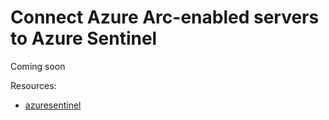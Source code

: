 # Connect Azure Arc-enabled servers to Azure Sentinel

Coming soon

Resources:
* [azuresentinel](https://azurearcjumpstart.io/azure_arc_jumpstart/azure_arc_servers/day2/arc_azuresentinel/)